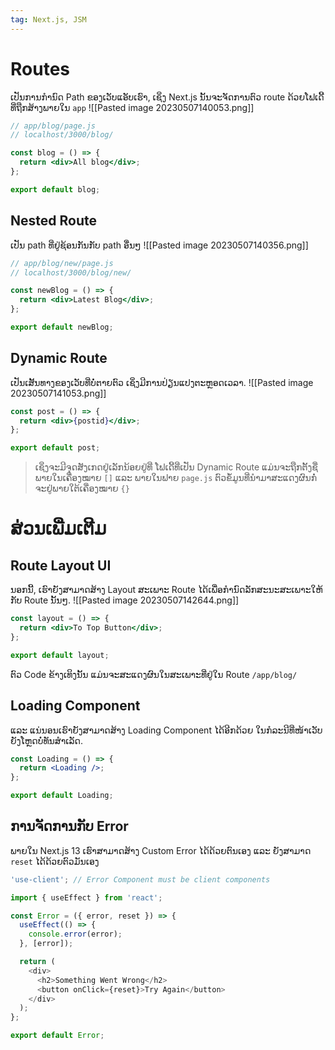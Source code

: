 ```yaml
---
tag: Next.js, JSM
---
```

# Routes
ເປັນການກຳນົດ Path ຂອງເວັບແອັບເຮົາ, ເຊິ່ງ Next.js ນັ້ນຈະຈັດການຕົວ route ດ້ວຍໂຟເດີ້ທີ່ຖືກສ້າງພາຍໃນ `app`
![[Pasted image 20230507140053.png]]

```jsx
// app/blog/page.js
// localhost/3000/blog/

const blog = () => {
  return <div>All blog</div>;
};

export default blog;
```
## Nested Route
ເປັນ path ທີ່ຢູ່ຊ້ອນກັນກັບ path ອື່ນໆ
![[Pasted image 20230507140356.png]]

```jsx
// app/blog/new/page.js
// localhost/3000/blog/new/ 

const newBlog = () => {
  return <div>Latest Blog</div>;
};

export default newBlog;
```
## Dynamic Route
ເປັນເສັ້ນທາງຂອງເວັບທີ່ບໍ່ຕາຍຕົວ ເຊິ່ງມີການປ່ຽນແປງຕະຫຼອດເວລາ.
![[Pasted image 20230507141053.png]]

```jsx
const post = () => {
  return <div>{postid}</div>;
};

export default post;
```
> ເຊິ່ງຈະມີຈຸດສັງເກດຢູ່ເລັກນ້ອຍຢູ່ທີ່ ໂຟເດີ້ທີ່ເປັນ Dynamic Route ແມ່ນຈະຖືກຕັ້ງຊື່ພາຍໃນເຄື່ອງໝາຍ `[]` ແລະ ພາຍໃນຟາຍ `page.js` ຕົວຂ້ໍມູນທີ່ນຳມາສະແດງຜົນກໍ່ຈະຢູ່ພາຍໃຕ້ເຄື່ອງໝາຍ `{}`

# ສ່ວນເພີ່ມເຕີມ
## Route Layout UI

ນອກນີ້,​ ເຮົາຍັງສາມາດສ້າງ Layout ສະເພາະ Route ໄດ້ເພື່ອກຳນົດລັກສະນະສະເພາະໃຫ້ກັບ Route ນັ້ນໆ.
![[Pasted image 20230507142644.png]]

```jsx
const layout = () => {
  return <div>To Top Button</div>;
};

export default layout;
```
ຕົວ Code ຂ້າງເທິງນັ້ນ ແມ່ນຈະສະແດງຜົນໃນສະເພາະທີ່ຢູ່ໃນ Route `/app/blog/`
## Loading Component
ແລະ ແນ່ນອນເຮົາຍັງສາມາດສ້າງ Loading Component ໄດ້ອີກດ້ວຍ ໃນກໍລະນີທີ່ໜ້າເວັບຍັງໂຫຼດບໍ່ທັນສຳເລັດ.

```jsx
const Loading = () => {
  return <Loading />;
};

export default Loading;
```
## ການຈັດການກັບ Error
ພາຍໃນ Next.js 13 ເຮົາສາມາດສ້າງ Custom Error ໄດ້ດ້ວຍຕົນເອງ ແລະ ຍັງສາມາດ `reset` ໄດ້ດ້ວຍຕົວມັນເອງ

```jsx
'use-client'; // Error Component must be client components

import { useEffect } from 'react';

const Error = ({ error, reset }) => {
  useEffect(() => {
    console.error(error);
  }, [error]);

  return (
    <div>
      <h2>Something Went Wrong</h2>
      <button onClick={reset}>Try Again</button>
    </div>
  );
};

export default Error;
```